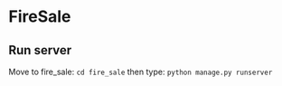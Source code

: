 # FireSale
## Run server
Move to fire_sale:
```cd fire_sale```
then type:
```python manage.py runserver```

